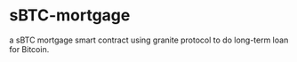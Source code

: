 # sBTC-mortgage
a sBTC mortgage smart contract using granite protocol to do long-term loan for Bitcoin.
